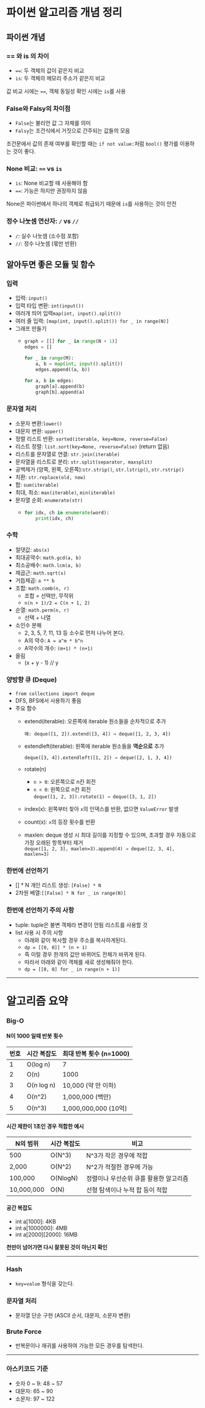 # 파이썬 알고리즘 개념 정리

## 파이썬 개념
### == 와 is 의 차이
- `==`: 두 객체의 값이 같은지 비교
- `is`: 두 객체의 메모리 주소가 같은지 비교

값 비교 시에는 `==`, 객체 동일성 확인 시에는 `is`를 사용

### False와 Falsy의 차이점
- `False`는 불리언 값 그 자체를 의미
- `Falsy`는 조건식에서 거짓으로 간주되는 값들의 모음

조건문에서 값의 존재 여부를 확인할 때는 `if not value:`처럼 `bool()` 평가를 이용하는 것이 좋다.

### None 비교: `==` vs `is`
- `is`: None 비교할 때 사용해야 함
- `==`: 가능은 하지만 권장하지 않음

None은 파이썬에서 하나의 객체로 취급되기 때문에 `is`를 사용하는 것이 안전

### 정수 나눗셈 연산자: `/` vs `//`
- `/`: 실수 나눗셈 (소수점 포함)
- `//`: 정수 나눗셈 (몫만 반환)

## 알아두면 좋은 모듈 및 함수

### 입력
- 입력: `input()`
- 입력 타입 변환: `int(input())`
- 여러개 띄어 입력`map(int, input().split())`
- 여러 줄 입력: `[map(int, input().split()) for _ in range(N)]`
- 그래프 만들기
  - ```python
    graph = [[] for _ in range(N + 1)]
    edges = []
  
    for _ in range(M):
        a, b = map(int, input().split())
        edges.append((a, b))
  
    for a, b in edges:
        graph[a].append(b)
        graph[b].append(a)
    ```

### 문자열 처리
- 소문자 변환:`lower()`
- 대문자 변환: `upper()`
- 정렬 리스트 반환: `sorted(iterable, key=None, reverse=False)`
- 리스트 정렬: `list.sort(key=None, reverse=False)` (return 없음)
- 리스트를 문자열로 연결: `str.join(iterable)`
- 문자열을 리스트로 분리: `str.split(separator, maxsplit)`
- 공백제거 (양쪽, 왼쪽, 오른쪽):`str.strip()`, `str.lstrip()`, `str.rstrip()`
- 치환: `str.replace(old, new)`
- 합: `sum(iterable)`
- 최대, 최소: `max(iterable)`, `min(iterable)`
- 문자열 순회: `enumerate(str)`
  - ```python
    for idx, ch in enumerate(word):
        print(idx, ch)
    ```

### 수학
- 절댓값: `abs(x)`
- 최대공약수: `math.gcd(a, b)`
- 최소공배수: `math.lcm(a, b)`
- 제곱근: `math.sqrt(x)`
- 거듭제곱: `a ** b`
- 조합: `math.comb(n, r)`
  - 조합 = 선택만, 무작위
  - `n(n + 1)/2 = C(n + 1, 2)`
- 순열: `math.perm(n, r)`
  - 선택 + 나열
- 소인수 분해
  - 2, 3, 5, 7, 11, 13 등 소수로 먼저 나누어 본다.
  - A의 약수: `A = a^m * b^n`
  - A약수의 개수: `(m+1) * (n+1)`
- 올림
  - (x + y - 1) // y

### 양방향 큐 (Deque)
- `from collections import deque`
- DFS, BFS에서 사용하기 좋음
- 주요 함수
  - extend(iterable): 오른쪽에 iterable 원소들을 순차적으로 추가
  
    ```예: deque([1, 2]).extend([3, 4]) → deque([1, 2, 3, 4])```
  - extendleft(iterable): 왼쪽에 iterable 원소들을 **역순으로** 추가
  
    ```deque([3, 4]).extendleft([1, 2]) → deque([2, 1, 3, 4])```
  - rotate(n) 
    - `n > 0`: 오른쪽으로 n칸 회전  
    - `n < 0`: 왼쪽으로 n칸 회전  
    ```deque([1, 2, 3]).rotate(1) → deque([3, 1, 2])```
  - index(x): 왼쪽부터 찾아 `x`의 인덱스를 반환, 없으면 `ValueError` 발생
  - count(x): `x`의 등장 횟수를 반환
  - maxlen: deque 생성 시 최대 길이를 지정할 수 있으며, 초과할 경우 자동으로 가장 오래된 항목부터 제거  
    ```deque([1, 2, 3], maxlen=3).append(4) → deque([2, 3, 4], maxlen=3)```



### 한번에 선언하기
- [] * N 개인 리스트 생성: `[False] * N`
- 2차원 배열:`[[False] * N for _ in range(N)]`

### 한번에 선언하기 주의 사항
- tuple: tuple은 불변 객체라 변경이 안됨 리스트를 사용할 것
- list 사용 시 주의 사항
  - 아래와 같이 복사할 경우 주소를 복사하게된다.
  - ```dp = [[0, 0]] * (n + 1)```
  - 즉 이럴 경우 한개의 값만 바뀌어도 전체가 바뀌게 된다.
  - 따라서 아래와 같이 객체를 새로 생성해줘야 한다.
  - ```dp = [[0, 0] for _ in range(n + 1)]```
  
---

# 알고리즘 요약

### Big-O
#### N이 1000 일때 반봇 횟수 

| 번호 | 시간 복잡도 | 최대 반복 횟수 (n=1000)   |
|-----|-------------|---------------------|
| 1   | O(log n)    | 7                   |
| 2   | O(n)        | 1000                |
| 3   | O(n log n)  | 10,000 (약 만 이하)     |
| 4   | O(n^2)      | 1,000,000 (백만)      |
| 5   | O(n^3)      | 1,000,000,000 (10억) |

#### 시간 제한이 1초인 경우 적합한 예시

| N의 범위       | 시간 복잡도   | 비고                    |
|---------------|----------|-----------------------|
| 500           | O(N^3)   | N^3가 작은 경우에 적합        |
| 2,000         | O(N^2)   | N^2가 적절한 경우에 가능       |
| 100,000       | O(NlogN) | 정렬이나 우선순위 큐를 활용한 알고리즘 |
| 10,000,000    | O(N)     | 선형 탐색이나 누적 합 등이 적합    |

#### 공간 복잡도
- int a[1000]: 4KB
- int a[1000000]: 4MB
- int a[2000][2000]: 16MB

**천만이 넘어가면 다시 잘못된 것이 아닌지 확인**

---

### Hash
- `key=value` 형식을 갖는다.

### 문자열 처리
- 문자열 단순 구현 (ASCII 순서, 대문자, 소문자 변환)

### Brute Force
- 반복문이나 재귀를 사용하여 가능한 모든 경우를 탐색한다.

---

### 아스키코드 기준
- 숫자 0 ~ 9: 48 ~ 57
- 대문자: 65 ~ 90
- 소문자: 97 ~ 122